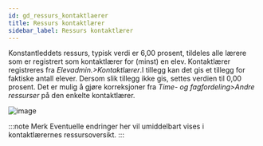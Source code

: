 ```yaml
---
id: gd_ressurs_kontaktlaerer
title: Ressurs kontaktlærer
sidebar_label: Ressurs kontaktlærer
---
```


Konstantleddets ressurs, typisk verdi er 6,00 prosent, tildeles alle lærere som er registrert som kontaktlærer for (minst) en elev. Kontaktlærer registreres  fra _Elevadmin.>Kontaktlærer_.I tillegg kan det gis et tillegg for faktiske antall elever. Dersom slik tillegg ikke gis, settes verdien til 0,00 prosent. Det er mulig å gjøre korreksjoner fra _Time- og fagfordeling>Andre
ressurser_ på den enkelte kontaktlærer.

![image](https://user-images.githubusercontent.com/10975905/136171873-1b23393f-a242-4ee8-a27c-3ca174f4dc1a.png)

:::note Merk
Eventuelle endringer her vil umiddelbart vises i kontaktlærernes ressursoversikt.
:::
